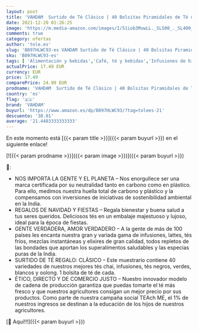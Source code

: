 ```yaml
---
layout: post
title: 'VAHDAM  Surtido de Té Clásico | 40 Bolsitas Piramidales de Té de Hoja Larga | Chai  Te Negro  Infusiones  Te Verde  Te Blanco & Te Oolong en un Set de Infusiones Regalo | Regalo Navidad'
date: 2021-12-20 01:26:25
image: 'https://m.media-amazon.com/images/I/51iob3MuwLL._SL500_._SL400_.jpg'
comments: true
category: ofertas
author: 'tole.es'
slug: 'B097HLWC93-es VAHDAM Surtido de Té Clásico | 40 Bolsitas Piramidales de...'
sku: 'B097HLWC93-es'
tags: [ 'Alimentación y bebidas','Café, té y bebidas','Infusiones de hierbas','Té','navidad','vahdam', ]
actualPrice: 17.49 EUR
currency: EUR
price: 17.49
comparePrice: 24.99 EUR
prodname: 'VAHDAM  Surtido de Té Clásico | 40 Bolsitas Piramidales de Té de Hoja Larga | Chai  Te Negro  Infusiones  Te Verde  Te Blanco & Te Oolong en un Set de Infusiones Regalo | Regalo Navidad'
country: 'es'
flag: '🇪🇸'
brand: 'VAHDAM'
buyurl: 'https://www.amazon.es/dp/B097HLWC93/?tag=tolees-21'
descuento: '30.01'
average: '21.4483333333333'
---
```


En este momento está [{{< param title >}}]({{< param buyurl >}}) en el siguiente enlace!

[![{{< param prodname >}}]({{< param image >}})]({{< param buyurl >}})

🔎:

- NOS IMPORTA LA GENTE Y EL PLANETA – Nos enorgullece ser una marca certificada por su neutralidad tanto en carbono como en plástico. Para ello, medimos nuestra huella total de carbono y plástico y la compensamos con inversiones de iniciativas de sostenibilidad ambiental en la India.
- REGALOS DE NAVIDAD Y FIESTAS – Regala bienestar y buena salud a tus seres queridos. Deliciosos tés en un embalaje majestuoso y lujoso, ideal para la época de fiestas.
- GENTE VERDADERA, AMOR VERDADERO – A la gente de más de 100 países les encanta nuestra gran y variada gama de infusiones, lattes, tés fríos, mezclas instantáneas y elixires de gran calidad, todos repletos de las bondades que aportan los superalimentos saludables y las especias puras de la India.
- SURTIDO DE TÉ REGALO: CLÁSICO – Este muestrario contiene 40 variedades de nuestros mejores tés chai, infusiones, tés negros, verdes, blancos y oolong. 1 bolsita de té de cada.
- ÉTICO, DIRECTO Y DE COMERCIO JUSTO – Nuestro innovador modelo de cadena de producción garantiza que puedas tomarte el té más fresco y que nuestros agricultores consigan un mejor precio por sus productos. Como parte de nuestra campaña social TEAch ME, el 1% de nuestros ingresos se destinan a la educación de los hijos de nuestros agricultores.

[🛒 Aquí!!!]({{< param buyurl >}})
